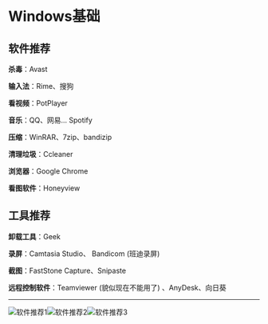 # Windows基础

## 软件推荐

**杀毒**：Avast

**输入法**：Rime、搜狗

**看视频**：PotPlayer

**音乐**：QQ、网易... Spotify

**压缩**：WinRAR、7zip、bandizip

**清理垃圾**：Ccleaner

**浏览器**：Google Chrome

**看图软件**：Honeyview

## 工具推荐

**卸载工具**：Geek

**录屏**：Camtasia Studio、 Bandicom (班迪录屏)

**截图**：FastStone Capture、Snipaste

**远程控制软件**：Teamviewer (貌似现在不能用了) 、AnyDesk、向日葵

---

![软件推荐1](F:\Note\Frank\Frank干货视频\Windows基础及软件推荐\软件推荐1.png)![软件推荐2](F:\Note\Frank\Frank干货视频\Windows基础及软件推荐\软件推荐2.png)![软件推荐3](F:\Note\Frank\Frank干货视频\Windows基础及软件推荐\软件推荐3.png)







